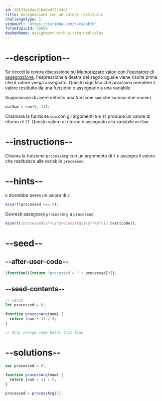```yaml
---
id: 56533eb9ac21ba0edf2244c3
title: Assegnazione con un valore restituito
challengeType: 1
videoUrl: 'https://scrimba.com/c/ce2pEtB'
forumTopicId: 16658
dashedName: assignment-with-a-returned-value
---
```


# --description--

Se ricordi la nostra discussione su <a href="https://platform-ui.topcoder.com/learn/freeCodeCamp/javascript-algorithms-and-data-structures/basic-javascript/storing-values-with-the-assignment-operator" target="_blank" rel="noopener noreferrer nofollow">Memorizzare valori con l'operatore di assegnazione</a>, l'espressione a destra del segno uguale viene risolta prima che il valore venga assegnato. Questo significa che possiamo prendere il valore restituito da una funzione e assegnarlo a una variabile.

Supponiamo di avere definito una funzione `sum` che somma due numeri.

```js
ourSum = sum(5, 12);
```

Chiamare la funzione `sum` con gli argomenti `5` e `12` produce un valore di ritorno di `17`. Questo valore di ritorno è assegnato alla variabile `ourSum`.

# --instructions--

Chiama la funzione `processArg` con un argomento di `7` e assegna il valore che restituisce alla variabile `processed`.

# --hints--

`b` dovrebbe avere un valore di `2`

```js
assert(processed === 2);
```

Dovresti assegnare `processArg` a `processed`

```js
assert(/processed\s*=\s*processArg\(\s*7\s*\)/.test(code));
```

# --seed--

## --after-user-code--

```js
(function(){return "processed = " + processed})();
```

## --seed-contents--

```js
// Setup
let processed = 0;

function processArg(num) {
  return (num + 3) / 5;
}

// Only change code below this line

```

# --solutions--

```js
var processed = 0;

function processArg(num) {
  return (num + 3) / 5;
}

processed = processArg(7);
```
